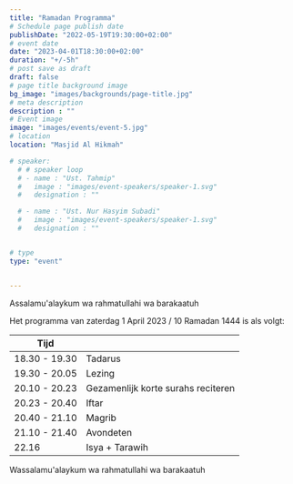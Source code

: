 ```yaml
---
title: "Ramadan Programma"
# Schedule page publish date
publishDate: "2022-05-19T19:30:00+02:00"
# event date
date: "2023-04-01T18:30:00+02:00"
duration: "+/-5h"
# post save as draft
draft: false
# page title background image
bg_image: "images/backgrounds/page-title.jpg"
# meta description
description : ""
# Event image
image: "images/events/event-5.jpg"
# location
location: "Masjid Al Hikmah"

# speaker:
  # # speaker loop
  # - name : "Ust. Tahmip"
  #   image : "images/event-speakers/speaker-1.svg"
  #   designation : ""

  # - name : "Ust. Nur Hasyim Subadi"
  #   image : "images/event-speakers/speaker-1.svg"
  #   designation : ""


# type
type: "event"


---
```


Assalamu'alaykum wa rahmatullahi wa barakaatuh

Het programma van zaterdag 1 April 2023 / 10 Ramadan 1444 is als volgt: 


| Tijd  |  |
|--------|-------|
| 18.30 - 19.30 | Tadarus |
| 19.30 - 20.05 | Lezing | 
| 20.10 - 20.23 | Gezamenlijk korte surahs reciteren | 
| 20.23 - 20.40 | Iftar |
| 20.40 - 21.10 | Magrib |
| 21.10 - 21.40 | Avondeten |
| 22.16 | Isya + Tarawih |




Wassalamu'alaykum wa rahmatullahi wa barakaatuh
